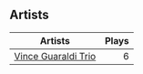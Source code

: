 ## Artists
Artists | Plays 
----- | -----: 
[Vince Guaraldi Trio](/artists/vince-guaraldi-trio-37943) | 6

